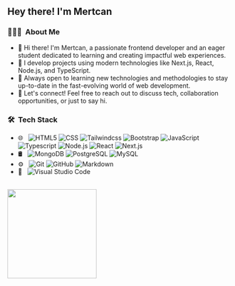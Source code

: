 <h2> Hey there! I'm Mertcan</h2>

<h3> 👨🏻‍💻 &nbsp;About Me </h3>

- 👋 Hi there! I'm Mertcan, a passionate frontend developer and an eager student dedicated to learning and creating impactful web experiences.
- 🔭 I develop projects using modern technologies like Next.js, React, Node.js, and TypeScript.
- 🌱 Always open to learning new technologies and methodologies to stay up-to-date in the fast-evolving world of web development.
- 💬 Let's connect! Feel free to reach out to discuss tech, collaboration opportunities, or just to say hi.

<h3> 🛠 &nbsp;Tech Stack</h3>

- 🌐 &nbsp;
  ![HTML5](https://img.shields.io/badge/-HTML5-333333?style=flat&logo=HTML5)
  ![CSS](https://img.shields.io/badge/-CSS-333333?style=flat&logo=CSS3&logoColor=1572B6)
  ![Tailwindcss](https://img.shields.io/badge/tailwindcss-333333?style=flat&logo=tailwindcss)
  ![Bootstrap](https://img.shields.io/badge/-Bootstrap-333333?style=flat&logo=bootstrap&logoColor=563D7C)
  ![JavaScript](https://img.shields.io/badge/-JavaScript-333333?style=flat&logo=javascript)
  ![Typescript](https://shields.io/badge/TypeScript-333333?style=flat&logo=TypeScript)
  ![Node.js](https://img.shields.io/badge/-Node.js-333333?style=flat&logo=node.js)
  ![React](https://img.shields.io/badge/-React-333333?style=flat&logo=react)
  ![Next.js](https://img.shields.io/badge/next.js-333333?style=flat&logo=nextdotjs&logoColor=white)
- 🛢 &nbsp;
  ![MongoDB](https://img.shields.io/badge/-MongoDB-333333?style=flat&logo=mongodb)
  ![PostgreSQL](https://img.shields.io/badge/postgresql-333333?style=flat&logo=postgresql&logoColor=white)
  ![MySQL](https://img.shields.io/badge/-MySQL-333333?style=flat&logo=mysql)
- ⚙️ &nbsp;
  ![Git](https://img.shields.io/badge/-Git-333333?style=flat&logo=git)
  ![GitHub](https://img.shields.io/badge/-GitHub-333333?style=flat&logo=github)
  ![Markdown](https://img.shields.io/badge/-Markdown-333333?style=flat&logo=markdown)
- 🔧 &nbsp;
  ![Visual Studio Code](https://img.shields.io/badge/-Visual%20Studio%20Code-333333?style=flat&logo=visual-studio-code&logoColor=007ACC)

<br/>
<a href="https://github.com/AVS1508">
  <img height="200em" src="https://github-readme-stats.vercel.app/api/top-langs/?username=mertcanoncul0" />
</a>


